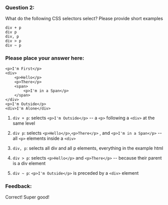 ### Question 2: 

What do the following CSS selectors select? Please provide short examples

    div + p
    div p
    div, p
    div > p
    div ~ p


### Please place your answer here:
    <p>I'm First</p>
    <div>
        <p>Hello</p>
        <p>There</p>
        <span>
            <p>I'm in a Span</p>
        </span>
    </div>
    <p>I'm Outside</p>
    <div>I'm Alone</div>

1. `div + p`: selects `<p>I'm Outside</p>` -- a `<p>` following a `<div>` at the same level

2. `div p`: selects `<p>Hello</p>`,`<p>There</p>` , and `<p>I'm in a Span</p>` -- all `<p>` elements inside a `<div>` 

3. `div, p`: selects all div and all p elements, everything in the example html

4. `div > p`: selects `<p>Hello</p>` and `<p>There</p>` -- because their parent is a div element

5. `div ~ p`: `<p>I'm Outside</p>` is preceded by a `<div>` element

### Feedback:
Correct! Super good!